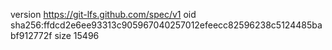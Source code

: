 version https://git-lfs.github.com/spec/v1
oid sha256:ffdcd2e6ee93313c905967040257012efeecc82596238c5124485babf912772f
size 15496
